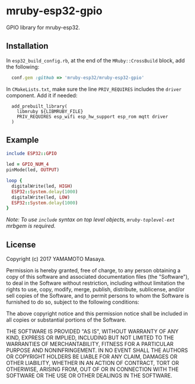 mruby-esp32-gpio
============

GPIO library for mruby-esp32.

## Installation
In `esp32_build_config.rb`, at the end of the `MRuby::CrossBuild` block, add the following:

```ruby
  conf.gem :github => 'mruby-esp32/mruby-esp32-gpio'
```

In `CMakeLists.txt`, make sure the line `PRIV_REQUIRES` includes the `driver` component. Add it if needed:

```
  add_prebuilt_library(
    libmruby ${LIBMRUBY_FILE}
    PRIV_REQUIRES esp_wifi esp_hw_support esp_rom mqtt driver 
  )
````

## Example
```ruby
include ESP32::GPIO

led = GPIO_NUM_4
pinMode(led, OUTPUT)

loop {
  digitalWrite(led, HIGH)
  ESP32::System.delay(1000)
  digitalWrite(led, LOW)
  ESP32::System.delay(1000)
}
```
*Note: To use `include` syntax on top level objects, `mruby-toplevel-ext` mrbgem is required.*

## License

Copyright (c) 2017 YAMAMOTO Masaya.

Permission is hereby granted, free of charge, to any person obtaining a 
copy of this software and associated documentation files (the "Software"), 
to deal in the Software without restriction, including without limitation 
the rights to use, copy, modify, merge, publish, distribute, sublicense, 
and/or sell copies of the Software, and to permit persons to whom the 
Software is furnished to do so, subject to the following conditions:

The above copyright notice and this permission notice shall be included in 
all copies or substantial portions of the Software.

THE SOFTWARE IS PROVIDED "AS IS", WITHOUT WARRANTY OF ANY KIND, EXPRESS OR 
IMPLIED, INCLUDING BUT NOT LIMITED TO THE WARRANTIES OF MERCHANTABILITY, 
FITNESS FOR A PARTICULAR PURPOSE AND NONINFRINGEMENT. IN NO EVENT SHALL THE 
AUTHORS OR COPYRIGHT HOLDERS BE LIABLE FOR ANY CLAIM, DAMAGES OR OTHER 
LIABILITY, WHETHER IN AN ACTION OF CONTRACT, TORT OR OTHERWISE, ARISING 
FROM, OUT OF OR IN CONNECTION WITH THE SOFTWARE OR THE USE OR OTHER 
DEALINGS IN THE SOFTWARE.
